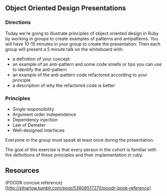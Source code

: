 ## Object Oriented Design Presentations

### Directions
Today we're going to illustrate principles of object oriented design in Ruby by working in groups to create examples of patterns and antipatterns.  You will have 10-15 minutes in your group to create the presentation.  Then each group will present a 5 minute talk on the whiteboard with:
- a definition of your concept 
- an example of an anti-pattern and some code smells or tips you can use to identify the anti-pattern
- an example of the anti-pattern code refactored according to your principle
- a description of why the refactored code is better

### Principles
- Single responsibility
- Argument order independence
- Dependency injection
- Law of Demeter
- Well-designed interfaces

Everyone in the group must speak at least once during the presentation.

The goal of this exercise is that every person in the cohort is familiar with the definitions of these principles and their implementation in ruby.

## Resources

(POODR concise reference)[http://stharlow.tumblr.com/post/53808517270/poodr-book-reference]
